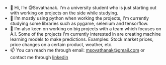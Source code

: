 - 👋 Hi, I’m @Sovathanak. I'm a university student who is just starting out with working on projects on the side while studying. 
- 👀 I’m mostly using python when working the projects, I'm currently studying some libraries such as pygame, selenium and tensorflow.
- 💞️ I’m also keen on working on big projects with a team which focuses on A.I. Some of the projects I'm currently interested in are creating machine learning models
to make predictions. Examples: Stock market prices, price changes on a certain product, weather, etc.
- 📫 You can reach me through email: msovathanak@gmail.com or contact me through [linkedin](https://www.linkedin.com/in/sovathanak-meas-428140157/)

